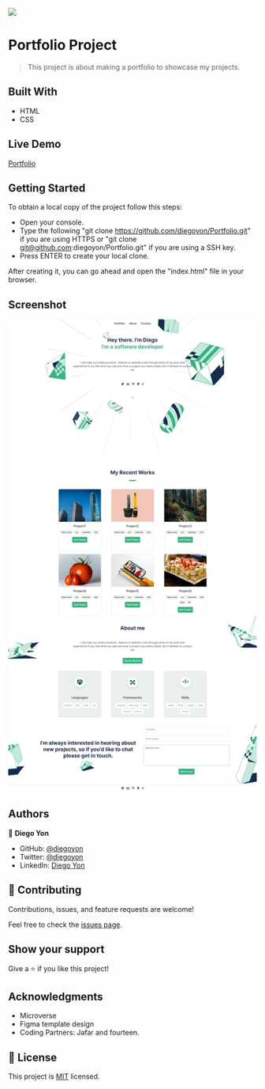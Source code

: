 ![](https://img.shields.io/badge/Microverse-blueviolet)

# Portfolio Project

> This project is about making a portfolio to showcase my projects.

## Built With

- HTML
- CSS

## Live Demo

[Portfolio](https://diegoyon.github.io/Portfolio/)

## Getting Started

To obtain a local copy of the project follow this steps:
- Open your console.
- Type the following "git clone https://github.com/diegoyon/Portfolio.git" if you are using HTTPS or "git clone git@github.com:diegoyon/Portfolio.git" if you are using a SSH key.
- Press ENTER to create your local clone.

After creating it, you can go ahead and open the "index.html" file in your browser.

## Screenshot
![Alt text](/screenshots/screenshot-desktop.png "Optional Title")

## Authors

👤 **Diego Yon**

- GitHub: [@diegoyon](https://github.com/diegoyon)
- Twitter: [@diegoyon](https://twitter.com/diegoyon)
- LinkedIn: [Diego Yon](https://www.linkedin.com/in/diego-yon-9311aa41/)

## 🤝 Contributing

Contributions, issues, and feature requests are welcome!

Feel free to check the [issues page](../../issues/).

## Show your support

Give a ⭐️ if you like this project!

## Acknowledgments

- Microverse
- Figma template design
- Coding Partners: Jafar and fourteen.

## 📝 License

This project is [MIT](./MIT.md) licensed.
